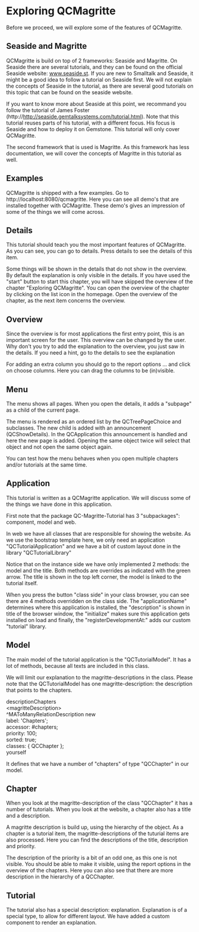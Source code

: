 # Exploring QCMagritte

Before we proceed, we will explore some of the features of QCMagritte.

## Seaside and Magritte

QCMagritte is build on top of 2 frameworks: Seaside and Magritte. On
Seaside there are several tutorials, and they can be found on the
official Seaside website: www.seaside.st. If you are new to Smalltalk
and Seaside, it might be a good idea to follow a tutorial on Seaside
first. We will not explain the concepts of Seaside in the tutorial, as
there are several good tutorials on this topic that can be found on the
seaside website.

<div>

If you want to know more about Seaside at this point, we recommand you
follow the tutorial of James Foster
(http://http://seaside.gemtalksystems.com/tutorial.html). Note that this
tutorial reuses parts of his tutorial, with a different focus. His focus
is Seaside and how to deploy it on Gemstone. This tutorial will only
cover QCMagritte.  

The second framework that is used is Magritte. As this framework has
less documentation, we will cover the concepts of Magritte in this
tutorial as well.  

</div>

## Examples

QCMagritte is shipped with a few examples. Go to
http://localhost:8080/qcmagritte. Here you can see all demo's that are
installed together with QCMagritte. These demo's gives an impression of
some of the things we will come across.

<div>

</div>

## Details

This tutorial should teach you the most important features of
QCMagritte. As you can see, you can go to details. Press details to see
the details of this item.

<div>

Some things will be shown in the details that do not show in the
overview. By default the explanation is only visible in the details. If
you have used the "start" button to start this chapter, you will have
skipped the overview of the chapter "Exploring QCMagritte". You can open
the overview of the chapter by clicking on the list icon in the
homepage. Open the overview of the chapter, as the next item concerns
the overview.  

</div>

## Overview

Since the overview is for most applications the first entry point, this
is an important screen for the user. This overview can be changed by the
user. Why don't you try to add the explanation to the overview, you just
saw in the details. If you need a hint, go to the details to see the
explanation

<div>

For adding an extra column you should go to the report options ... and
click on choose columns. Here you can drag the columns to be
(in)visible.  

</div>

## Menu

The menu shows all pages. When you open the details, it adds a "subpage"
as a child of the current page.

<div>

The menu is rendered as an ordered list by the QCTreePageChoice and
subclasses. The new child is added with an announcement (QCShowDetails).
In the QCApplication this announcement is handled and here the new page
is added. Opening the same object twice will select that object and not
open the same object again.  

You can test how the menu behaves when you open multiple chapters and/or
tutorials at the same time.  

</div>

## Application

This tutorial is written as a QCMagritte application. We will discuss
some of the things we have done in this application.

<div>

First note that the package QC-Magritte-Tutorial has 3 "subpackages":
component, model and web.  

In web we have all classes that are responsible for showing the website.
As we use the bootstrap template here, we only need an application
"QCTutorialApplication" and we have a bit of custom layout done in the
library "QCTutorialLibrary"  

Notice that on the instance side we have only implemented 2 methods: the
model and the title. Both methods are overrides as indicated with the
green arrow. The title is shown in the top left corner, the model is
linked to the tutorial itself.  

When you press the button "class side" in your class browser, you can
see there are 4 methods overridden on the class side. The
"applicationName" determines where this application is installed, the
"description" is shown in title of the browser window, the "initialize"
makes sure this application gets installed on load and finally, the
"registerDevelopmentAt:" adds our custom "tutorial" library.  

</div>

## Model

The main model of the tutorial application is the "QCTutorialModel". It
has a lot of methods, because all texts are included in this class.

<div>

We will limit our explanation to the magritte-descriptions in the class.
Please note that the QCTutorialModel has one magritte-description: the
description that points to the chapters.  

descriptionChapters  
\<magritteDescription\>  
^MAToManyRelationDescription new  
label: 'Chapters';  
accessor: \#chapters;  
priority: 100;  
sorted: true;  
classes: { QCChapter };  
yourself  

It defines that we have a number of "chapters" of type "QCChapter" in
our model.  

</div>

## Chapter

When you look at the magritte-description of the class "QCChapter" it
has a number of tutorials. When you look at the website, a chapter also
has a title and a description.

<div>

A magritte description is build up, using the hierarchy of the object.
As a chapter is a tutorial item, the magritte-descriptions of the
tuturial items are also processed. Here you can find the descriptions of
the title, description and priority.  

The description of the priority is a bit of an odd one, as this one is
not visible. You should be able to make it visible, using the report
options in the overview of the chapters. Here you can also see that
there are more description in the hierarchy of a QCChapter.  

</div>

## Tutorial

The tutorial also has a special description: explanation. Explanation is
of a special type, to allow for different layout. We have added a custom
component to render an explanation.

<div>

</div>
